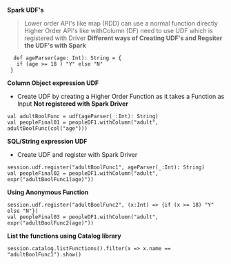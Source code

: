  **Spark UDF's**
 > Lower order API's like map (RDD) can use a normal function directly
 > Higher Order API's like withColumn (DF) need to use UDF which is registered with Driver
 **Different ways of Creating UDF's and Regsiter the UDF's with Spark**
 ```
   def ageParser(age: Int): String = {
    if (age >= 18 ) "Y" else "N"
  }
 ```
 **Column Object expression UDF**
 - Create UDF by creating a Higher Order Function as it takes a Function as Input **Not registered with Spark Driver**
 ```
 val adultBoolFunc = udf(ageParser(_:Int): String)
 val peopleFinal01 = peopleDF1.withColumn("adult", adultBoolFunc(col("age")))
 ```
 **SQL/String expression UDF**
 - Create UDF and register with Spark Driver
 ```
 session.udf.register("adultBoolFunc1", ageParser(_:Int): String)
 val peopleFinal02 = peopleDF1.withColumn("adult", expr("adultBoolFunc1(age)"))
 ```
 **Using Anonymous Function**
 ```
 session.udf.register("adultBoolFunc2", (x:Int) => {if (x >= 18) "Y" else "N"})
 val peopleFinal03 = peopleDF1.withColumn("adult", expr("adultBoolFunc2(age)"))
 ```
 **List the functions using Catalog library**
 ```
 session.catalog.listFunctions().filter(x => x.name == "adultBoolFunc1").show()
 ```
